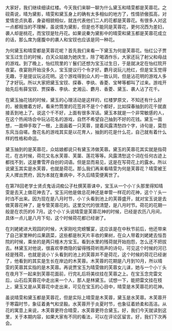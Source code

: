 
大家好，我们继续细读红楼。今天我们来聊一聊为什么黛玉和晴雯都是芙蓉花。之砚斋说，晴为黛影，晴雯和黛玉身上的确有太多相似的地方了，性情骄傲孤高，对爱情忠贞执着，身姿相貌相似，就连代表他们二人的花都是芙蓉花。有很多人对这一点都相当的不理解，虽说情为黛影，但是也不能同是芙蓉花，更何况西为差妇，袭人却是桃花，而宝钗是牡丹花。如果说秦为黛影中的晴雯和黛玉都是芙蓉花成立的话，那么席为瘥腹中的袭人和宝钗也应该是同一种花。

为何黛玉和晴雯都是芙蓉花呢？首先我们来看一下黛玉为何是芙蓉花。怡红公子贾宝玉过生日的时候，白天众姑娘为她庆生，除了喝酒作乐，大家还玩了射父和母战的游戏。到了晚上，怡红院里的丫鬟们还想为宝玉过生日，于是就决定在怡红院开夜宴。夜宴刚开始没多久，宝玉提议行个令才好。麝月说玩儿抢红，但是宝玉觉得无趣，于是提议玩沾花明。这个游戏得到众人的一致认同，但是沾花明的游戏人多了才好玩。所以大家把黛玉宝钗、探春、李纨、香菱、宝琴等都叫了过来。游戏开始先后有薛宝钗、贾探春、李纨、史湘云、麝月、香菱、黛玉、袭人沾了花千。

在黛玉抽花钱的时候，黛玉的心理活动是这样的，红楼梦原文，不知还有什么好的，被我撤着方好。看来竹筒里的花签并不是个个都好，比如探春抽到的花千就直接丢到地上了。说这个千不好，上面有很多浑话。黛玉本就是一个非常敏感的人，在这个热闹场合中玩沾花名的游戏，自然不希望自己抽到不好的花钱。黛玉一面想，一面伸手取了一根，上面画着一只芙蓉，提着风露清愁四个字，诗句是，莫怨东风当自嗟。詹花名的游戏其实是以花育人，抽到的花是什么花，自己就有着什么样的性格和命运。

黛玉抽到的是芙蓉花，众姑娘都说只有黛玉沛做芙蓉。黛玉的芙蓉花其实就是指荷花，在古时候，荷花又名水芙蓉、芙蕖、莲花等等。风露清愁这个词在任何古迹上都找不到，这是曹雪芹自创的词语。但是显而易见，这是在写荷花上的露水。所以说黛玉其实是水芙蓉，也就是荷花。那么我们再来看晴雯为何是芙蓉花？晴雯被王夫人撵出贾府，因为本就在重病中，不久后晴雯便离世了。

在第78回老学士贤贞鬼话词痴公子杜撰芙蓉诔中，宝玉从一个小丫头那里得知晴雯是去天上做花神去了。宝玉问他是做总花神还是单管一样花的花神，这个丫头一时诌不出来。因为现在是八月时节，小丫头看到池上的芙蓉盛开，就对宝玉说是去做芙蓉花神了，是专管芙蓉花的。这里交代的很清楚，是八月时节。荷花的花期一般是在农历的6 7月。这个小丫头说晴雯是芙蓉花神的时候，已经是农历八月间，具体一点儿是八月下旬，这个时候荷花都已经谢了。

在刘姥姥进大观园的时候，大家刚吃完螃蟹宴，这应该是在中秋节前后，他还带来了自己家里种的瓜果蔬菜，这些都是秋天片丰收的果树，在众人带着刘姥姥去恒吾院的时候，乘坐的是两只檀木方宝玉。看到水里的残荷就开始抱怨，怎么还不把拔去。林黛玉对他说，很喜欢李商隐的留得残荷听雨声的诗句，可见这个时候的河已经是残荷，也就是说小丫头看到的池上的芙蓉并不是荷花，这个时候的荷花已经谢了，他看到的其实是生长在岸边的木芙蓉。木芙蓉的花期是八月到10月，所以晴雯的芙蓉其实指的是木芙蓉。再说贾宝玉为晴雯做的芙蓉女儿诔，她与一个小丫头在夜月下一起来到芙蓉花面前，行完礼后将美纹挂在芙蓉之上。在宝玉念完雷文后，山石后芙蓉花中走出来一个人，那人是林黛玉。试想一下，能把雷文挂在枝上，黛玉又是从芙蓉花中走出来，可见在宝玉的心目中，晴雯是木芙蓉花的花神。

虽说晴雯和黛玉都是芙蓉花，但是实际上晴雯是木芙蓉，黛玉是水芙蓉。木芙蓉开于寒霜时节，象征着勇气和坚毅。水芙蓉开于炎夏时节，也象征着娇柔和高洁。从花的寓意上来说，木芙蓉更符合晴雯，水芙蓉更符合黛玉。好，我们今天就读到这里，关于本期内容，如果大家有不同的看法，可以在评论区留言。好，我们下次再会。



